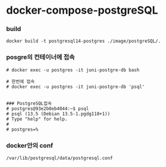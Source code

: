 # docker-compose-postgreSQL

### build
```
docker build -t postgresql14-postgres ./image/postgreSQL/.
```

### posgre의 컨테이너에 접속
```
# docker exec -u postgres -it juni-postgre-db bash

# 한번에 접속
# docker exec -u postgres -it juni-postgre-db 'psql'


### PostgreSQL접속
# postgres@93e2b0eb4044:~$ psql
# psql (13.5 (Debian 13.5-1.pgdg110+1))
# Type "help" for help.
#
# postgres=%
```

### docker안의 conf
```
/var/lib/postgresql/data/postgresql.conf
```